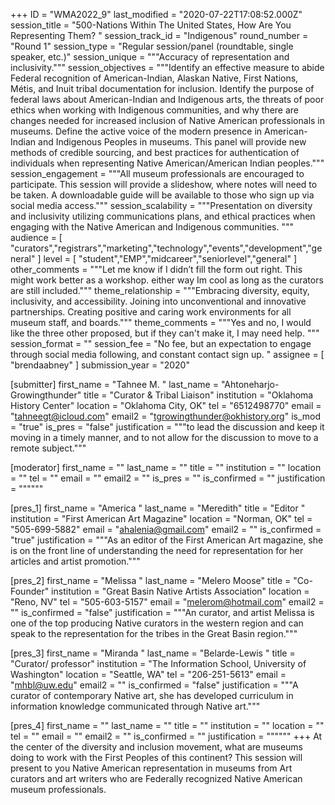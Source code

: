 +++
ID = "WMA2022_9"
last_modified = "2020-07-22T17:08:52.000Z"
session_title = "500-Nations Within The United States, How Are You Representing Them? "
session_track_id = "Indigenous"
round_number = "Round 1"
session_type = "Regular session/panel (roundtable, single speaker, etc.)"
session_unique = """Accuracy of representation and inclusivity."""
session_objectives = """Identify an effective measure to abide Federal recognition of American-Indian, Alaskan Native, First Nations, Métis, and Inuit tribal documentation for inclusion.
Identify the purpose of federal laws about American-Indian and Indigenous arts, the threats of poor ethics when working with Indigenous communities, and why there are changes needed for increased inclusion of Native American professionals in museums.
Define the active voice of the modern presence in American-Indian and Indigenous Peoples in museums. This panel will provide new methods of credible sourcing, and best practices for authentication of individuals when representing Native American/American Indian peoples."""
session_engagement = """All museum professionals are encouraged to participate. This session will provide a slideshow, where notes will need to be taken. A downloadable guide will be available to those who sign up via social media access."""
session_scalability = """Presentation on diversity and inclusivity utilizing communications plans, and ethical practices when engaging with the Native American and Indigenous communities. 
"""
audience = [ "curators","registrars","marketing","technology","events","development","general" ]
level = [ "student","EMP","midcareer","seniorlevel","general" ]
other_comments = """Let me know if I didn’t fill the form out right. This might work better as a workshop. either way Im cool as long as the curators are still included."""
theme_relationship = """Embracing diversity, equity, inclusivity, and accessibility. Joining into unconventional and innovative partnerships. Creating positive and caring work environments for all museum staff, and boards."""
theme_comments = """Yes and no, I would like the three other proposed, but if they can't make it, I may need help. 
"""
session_format = ""
session_fee = "No fee, but an expectation to engage through social media following, and constant contact sign up. "
assignee = [ "brendaabney" ]
submission_year = "2020"

[submitter]
first_name = "Tahnee M. "
last_name = "Ahtoneharjo-Growingthunder"
title = "Curator & Tribal Liaison"
institution = "Oklahoma History Center"
location = "Oklahoma City, OK"
tel = "6512498770"
email = "tahneegt@icloud.com"
email2 = "tgrowingthunder@okhistory.org"
is_mod = "true"
is_pres = "false"
justification = """to lead the discussion and keep it moving in a timely manner, and to not allow for the discussion to move to a remote subject."""

[moderator]
first_name = ""
last_name = ""
title = ""
institution = ""
location = ""
tel = ""
email = ""
email2 = ""
is_pres = ""
is_confirmed = ""
justification = """"""

[pres_1]
first_name = "America "
last_name = "Meredith"
title = "Editor "
institution = "First American Art Magazine"
location = "Norman, OK"
tel = "505-699-5882"
email = "ahalenia@gmail.com"
email2 = ""
is_confirmed = "true"
justification = """As an editor of the First American Art magazine, she is on the front line of understanding the need for representation for her articles and artist promotion."""

[pres_2]
first_name = "Melissa "
last_name = "Melero Moose"
title = "Co-Founder"
institution = "Great Basin Native Artists Association"
location = "Reno, NV"
tel = "505-603-5157"
email = "melerom@hotmail.com"
email2 = ""
is_confirmed = "false"
justification = """An curator, and artist Melissa is one of the top producing Native curators in the western region and can speak to the representation for the tribes in the Great Basin region."""

[pres_3]
first_name = "Miranda "
last_name = "Belarde-Lewis "
title = "Curator/ professor"
institution = "The Information School, University of Washington"
location = "Seattle, WA"
tel = "206-251-5613"
email = "mhbl@uw.edu"
email2 = ""
is_confirmed = "false"
justification = """A curator of contemporary Native art, she has developed curriculum in information knowledge communicated through Native art."""

[pres_4]
first_name = ""
last_name = ""
title = ""
institution = ""
location = ""
tel = ""
email = ""
email2 = ""
is_confirmed = ""
justification = """"""
+++
At the center of the diversity and inclusion movement, what are museums doing to work with the First Peoples of this continent? This session will present to you Native American representation in museums from Art curators and art writers who are Federally recognized Native American museum professionals. 
